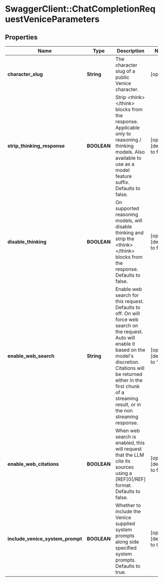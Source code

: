 # SwaggerClient::ChatCompletionRequestVeniceParameters

## Properties
Name | Type | Description | Notes
------------ | ------------- | ------------- | -------------
**character_slug** | **String** | The character slug of a public Venice character. | [optional] 
**strip_thinking_response** | **BOOLEAN** | Strip &lt;think&gt;&lt;/think&gt; blocks from the response. Applicable only to reasoning / thinking models. Also available to use as a model feature suffix. Defaults to false. | [optional] [default to false]
**disable_thinking** | **BOOLEAN** | On supported reasoning models, will disable thinking and strip the &lt;think&gt;&lt;/think&gt; blocks from the response. Defaults to false. | [optional] [default to false]
**enable_web_search** | **String** | Enable web search for this request. Defaults to off. On will force web search on the request. Auto will enable it based on the model&#x27;s discretion. Citations will be returned either in the first chunk of a streaming result, or in the non streaming response. | [optional] [default to &#x27;false&#x27;]
**enable_web_citations** | **BOOLEAN** | When web search is enabled, this will request that the LLM cite its sources using a [REF]0[/REF] format. Defaults to false. | [optional] [default to false]
**include_venice_system_prompt** | **BOOLEAN** | Whether to include the Venice supplied system prompts along side specified system prompts. Defaults to true. | [optional] [default to true]

